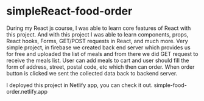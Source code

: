 # simpleReact-food-order
During my React js course, I was able to learn core features of React with this project.
And with this project I was able to learn components, props, React hooks, Forms, GET/POST requests in React, and much more. 
Very simple project, in firebase we created back end server which provides us for free and uploaded the list of meals and from there we did GET request 
to receive the meals list. 
User can add meals to cart and user should fill the form of address, street, postal code, etc which then can order.
When order button is clicked we sent the collected data back to backend server.

I deployed this project in Netlify app, you can check it out.
simple-food-order.netlify.app 
